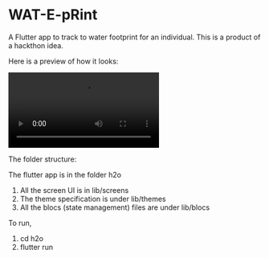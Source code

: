 # WAT-E-pRint
A Flutter app to track to water footprint for an individual. This is a product of a hackthon idea. 

Here is a preview of how it looks:

![preview](https://github.com/Samaritan1011001/WAT-E-pRint/blob/master/demo.mp4)

The folder structure:

The flutter app is in the folder h2o
1. All the screen UI is in lib/screens
2. The theme specification is under lib/themes
3. All the blocs (state management) files are under lib/blocs 

To run, 
1. cd h2o
2. flutter run
